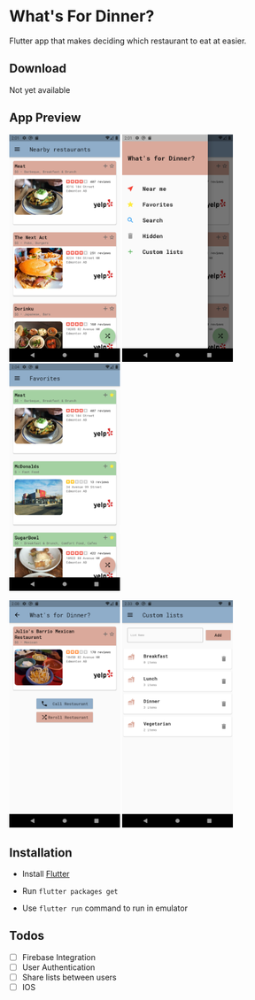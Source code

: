 # What's For Dinner?

Flutter app that makes deciding which restaurant to eat at easier. 

## Download

Not yet available

## App Preview

<p float="left">
  <img src="./images/nearby.png" width="200" />
  <img src="./images/nav_drawer.png" width="200" /> 
  <img src="./images/favorites.png" width="200"/>
</p>

<p float="left">
  <img src="./images/choose_one.png" width="200"/>
  <img src="./images/custom_lists.png" width="200"/>
</p>


## Installation

- Install [Flutter](https://flutter.dev/docs/get-started/install)

- Run `flutter packages get`

- Use `flutter run` command to run in emulator 


## Todos

- [ ] Firebase Integration
- [ ] User Authentication
- [ ] Share lists between users
- [ ] IOS 
